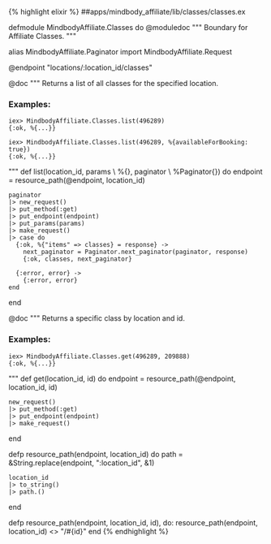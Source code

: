 {% highlight elixir %}
##apps/mindbody_affiliate/lib/classes/classes.ex

defmodule MindbodyAffiliate.Classes do
  @moduledoc """
  Boundary for Affiliate Classes.
  """

  alias MindbodyAffiliate.Paginator
  import MindbodyAffiliate.Request

  @endpoint "locations/:location_id/classes"

  @doc """
  Returns a list of all classes for the specified location.

  ### Examples:

    iex> MindbodyAffiliate.Classes.list(496289)
    {:ok, %{...}}

    iex> MindbodyAffiliate.Classes.list(496289, %{availableForBooking: true})
    {:ok, %{...}}

  """
  def list(location_id, params \\ %{}, paginator \\ %Paginator{}) do
    endpoint = resource_path(@endpoint, location_id)

    paginator
    |> new_request()
    |> put_method(:get)
    |> put_endpoint(endpoint)
    |> put_params(params)
    |> make_request()
    |> case do
      {:ok, %{"items" => classes} = response} ->
        next_paginator = Paginator.next_paginator(paginator, response)
        {:ok, classes, next_paginator}

      {:error, error} ->
        {:error, error}
    end
  end

  @doc """
  Returns a specific class by location and id.

  ### Examples:

    iex> MindbodyAffiliate.Classes.get(496289, 209888)
    {:ok, %{...}}

  """
  def get(location_id, id) do
    endpoint = resource_path(@endpoint, location_id, id)

    new_request()
    |> put_method(:get)
    |> put_endpoint(endpoint)
    |> make_request()
  end

  defp resource_path(endpoint, location_id) do
    path = &String.replace(endpoint, ":location_id", &1)

    location_id
    |> to_string()
    |> path.()
  end

  defp resource_path(endpoint, location_id, id),
    do: resource_path(endpoint, location_id) <> "/#{id}"
end
{% endhighlight %}
